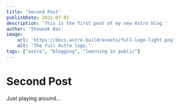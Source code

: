 ```yaml
---
title: 'Second Post'
publishDate: 2022-07-01
description: 'This is the first post of my new Astro blog.'
author: 'Shounak Das'
image:
    url: 'https://docs.astro.build/assets/full-logo-light.png'
    alt: 'The full Astro logo.'
tags: ["astro", "blogging", "learning in public"]
---
```

# Second Post

Just playing around...